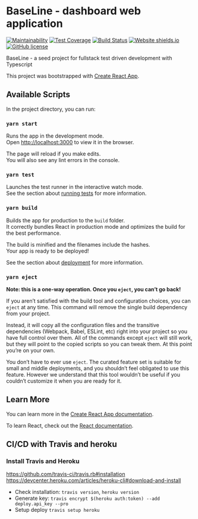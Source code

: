 
# BaseLine - dashboard web application

[![Maintainability](https://api.codeclimate.com/v1/badges/2a9cbba7a9bf39175f27/maintainability)](https://codeclimate.com/repos/5e17b64f4c219300b10005c1/maintainability) [![Test Coverage](https://api.codeclimate.com/v1/badges/2a9cbba7a9bf39175f27/test_coverage)](https://codeclimate.com/repos/5e17b64f4c219300b10005c1/test_coverage) [![Build Status](https://travis-ci.com/vlad-ovsyannikov/dashboard-web.svg?branch=master)](https://travis-ci.com/vlad-ovsyannikov/dashboard-web) [![Website shields.io](https://img.shields.io/website-up-down-green-red/http/shields.io.svg)](https://baseline-dashboard-web.herokuapp.com/)
[![GitHub license](https://img.shields.io/github/license/Naereen/StrapDown.js.svg)](https://github.com/Naereen/StrapDown.js/blob/master/LICENSE)


BaseLine - a seed project for fullstack test driven development with Typescript

This project was bootstrapped with [Create React App](https://github.com/facebook/create-react-app).

## Available Scripts

In the project directory, you can run:

### `yarn start`

Runs the app in the development mode.<br />
Open [http://localhost:3000](http://localhost:3000) to view it in the browser.

The page will reload if you make edits.<br />
You will also see any lint errors in the console.

### `yarn test`

Launches the test runner in the interactive watch mode.<br />
See the section about [running tests](https://facebook.github.io/create-react-app/docs/running-tests) for more information.

### `yarn build`

Builds the app for production to the `build` folder.<br />
It correctly bundles React in production mode and optimizes the build for the best performance.

The build is minified and the filenames include the hashes.<br />
Your app is ready to be deployed!

See the section about [deployment](https://facebook.github.io/create-react-app/docs/deployment) for more information.

### `yarn eject`

**Note: this is a one-way operation. Once you `eject`, you can’t go back!**

If you aren’t satisfied with the build tool and configuration choices, you can `eject` at any time. This command will remove the single build dependency from your project.

Instead, it will copy all the configuration files and the transitive dependencies (Webpack, Babel, ESLint, etc) right into your project so you have full control over them. All of the commands except `eject` will still work, but they will point to the copied scripts so you can tweak them. At this point you’re on your own.

You don’t have to ever use `eject`. The curated feature set is suitable for small and middle deployments, and you shouldn’t feel obligated to use this feature. However we understand that this tool wouldn’t be useful if you couldn’t customize it when you are ready for it.

## Learn More

You can learn more in the [Create React App documentation](https://facebook.github.io/create-react-app/docs/getting-started).

To learn React, check out the [React documentation](https://reactjs.org/).

## CI/CD with Travis and heroku

### Install Travis and Heroku

https://github.com/travis-ci/travis.rb#installation
https://devcenter.heroku.com/articles/heroku-cli#download-and-install

- Check installation:
`travis version`, 
`heroku version`
- Generate key:
`travis encrypt $(heroku auth:token) --add deploy.api_key --pro`
- Setup deploy
`travis setup heroku`
